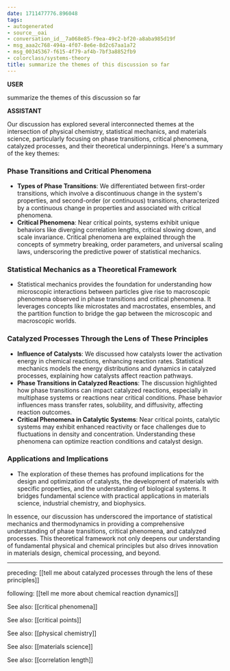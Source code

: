 ```yaml
---
date: 1711477776.896048
tags:
- autogenerated
- source__oai
- conversation_id__7a068e85-f9ea-49c2-bf20-a8aba985d19f
- msg_aaa2c768-494a-4f07-8e6e-8d2c67aa1a72
- msg_00345367-f615-4f79-af4b-7bf3a8852fb9
- colorclass/systems-theory
title: summarize the themes of this discussion so far
---
```


**USER**

summarize the themes of this discussion so far


**ASSISTANT**

Our discussion has explored several interconnected themes at the intersection of physical chemistry, statistical mechanics, and materials science, particularly focusing on phase transitions, critical phenomena, catalyzed processes, and their theoretical underpinnings. Here's a summary of the key themes:

### Phase Transitions and Critical Phenomena
- **Types of Phase Transitions**: We differentiated between first-order transitions, which involve a discontinuous change in the system's properties, and second-order (or continuous) transitions, characterized by a continuous change in properties and associated with critical phenomena.
- **Critical Phenomena**: Near critical points, systems exhibit unique behaviors like diverging correlation lengths, critical slowing down, and scale invariance. Critical phenomena are explained through the concepts of symmetry breaking, order parameters, and universal scaling laws, underscoring the predictive power of statistical mechanics.

### Statistical Mechanics as a Theoretical Framework
- Statistical mechanics provides the foundation for understanding how microscopic interactions between particles give rise to macroscopic phenomena observed in phase transitions and critical phenomena. It leverages concepts like microstates and macrostates, ensembles, and the partition function to bridge the gap between the microscopic and macroscopic worlds.

### Catalyzed Processes Through the Lens of These Principles
- **Influence of Catalysts**: We discussed how catalysts lower the activation energy in chemical reactions, enhancing reaction rates. Statistical mechanics models the energy distributions and dynamics in catalyzed processes, explaining how catalysts affect reaction pathways.
- **Phase Transitions in Catalyzed Reactions**: The discussion highlighted how phase transitions can impact catalyzed reactions, especially in multiphase systems or reactions near critical conditions. Phase behavior influences mass transfer rates, solubility, and diffusivity, affecting reaction outcomes.
- **Critical Phenomena in Catalytic Systems**: Near critical points, catalytic systems may exhibit enhanced reactivity or face challenges due to fluctuations in density and concentration. Understanding these phenomena can optimize reaction conditions and catalyst design.

### Applications and Implications
- The exploration of these themes has profound implications for the design and optimization of catalysts, the development of materials with specific properties, and the understanding of biological systems. It bridges fundamental science with practical applications in materials science, industrial chemistry, and biophysics.

In essence, our discussion has underscored the importance of statistical mechanics and thermodynamics in providing a comprehensive understanding of phase transitions, critical phenomena, and catalyzed processes. This theoretical framework not only deepens our understanding of fundamental physical and chemical principles but also drives innovation in materials design, chemical processing, and beyond.


---

preceding: [[tell me about catalyzed processes through the lens of these principles]]  


following: [[tell me more about chemical reaction dynamics]]

See also: [[critical phenomena]]


See also: [[critical points]]


See also: [[physical chemistry]]


See also: [[materials science]]


See also: [[correlation length]]